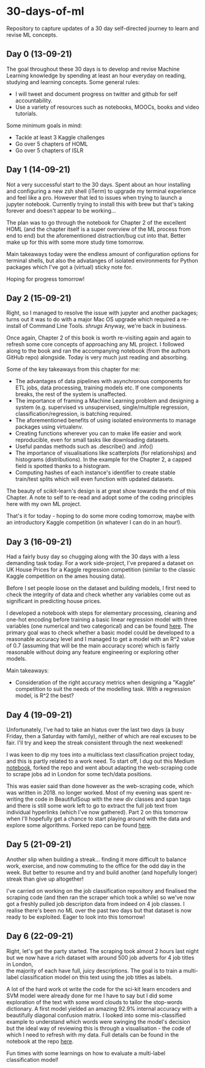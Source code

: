# 30-days-of-ml
Repository to capture updates of a 30 day self-directed journey to learn and revise ML concepts. 

## Day 0 (13-09-21)
The goal throughout these 30 days is to develop and revise Machine Learning knowledge by spending at least an hour everyday on reading, studying and learning concepts. Some general rules:

- I will tweet and document progress on twitter and github for self accountability.
- Use a variety of resources such as notebooks, MOOCs, books and video tutorials.

Some minimum goals in mind:

- Tackle at least 3 Kaggle challenges
- Go over 5 chapters of HOML
- Go over 5 chapters of ISLR

## Day 1 (14-09-21)

Not a very successful start to the 30 days. Spent about an hour installing and configuring a new zsh shell (iTerm) to upgrade my terminal experience and feel like a pro.
However that led to issues when trying to launch a jupyter notebook. Currently trying to install this with brew but that's taking forever and doesn't appear to be working...

The plan was to go through the notebook for Chapter 2 of the excellent HOML (and the chapter itself is a super overview of the ML process from end to end) but the aforementioned 
distraction/bug cut into that. Better make up for this with some more study time tomorrow. 

Main takeaways today were the endless amount of configuration options for terminal shells, but also the advatanges of isolated environments for Python packages which I've got a (virtual) 
sticky note for. 

Hoping for progress tomorrow!

## Day 2 (15-09-21)

Right, so I managed to resolve the issue with jupyter and another packages; turns out it was to do with a major Mac OS upgrade which required a re-install of Command Line Tools. *shrugs*
Anyway, we're back in business.

Once again, Chapter 2 of this book is worth re-visiting again and again to refresh some core concepts of approaching any ML project. I followed along to the book and ran the accompanying
notebook (from the authors GitHub repo) alongside. Today is very much just reading and absorbing.

Some of the key takeaways from this chapter for me:
* The advantages of data pipelines with asynchronous components for ETL jobs, data processing, training models etc. If one components breaks, the rest of the system is unaffected.
* The importance of framing a Machine Learning problem and designing a system (e.g. supervised vs unsupervised, single/multiple regression, classification/regression, is batching required.
* The aforementioned benefits of using isolated environments to manage packages using virtualenv.
* Creating functions wherever you can to make life easier and work reproducible, even for small tasks like downloading datasets.
* Useful pandas methods such as .describe() and .info()
* The importance of visualisations like scatterplots (for relationships) and histograms (distributions). In the example for the Chapter 2, a capped field is spotted thanks to a histogram.
* Computing hashes of each instance's identifier to create stable train/test splits which will even function with updated datasets.

The beauty of scikit-learn's design is at great show towards the end of this Chapter. A note to self to re-read and adopt some of the coding principles here with my own ML project.

That's it for today - hoping to do some more coding tomorrow, maybe with an introductory Kaggle competition (in whatever I can do in an hour!). 

## Day 3 (16-09-21)

Had a fairly busy day so chugging along with the 30 days with a less demanding task today. For a work side-project, I've prepared a dataset on UK House Prices
for a Kaggle regression competition (similar to the classic Kaggle competition on the ames housing data). 

Before I set people loose on the dataset and building models, I first need to check the integrity of data and check whether any variables come out as significant
in predicting house prices.

I developed a notebook with steps for  elementary processing, cleaning and one-hot encoding before training a basic linear regression model with three variables (one
numerical and two categorical) and can be found [here](https://github.com/faisal-samin/uk-house-prices/blob/main/notebook_linreg_model.ipynb). The primary
goal was to check whether a basic model could be developed to a reasonable accuracy level and I managed to get a model with an R^2 value of 0.7 (assuming
that will be the main accuracy score) which is fairly reasonable without doing any feature engineering or exploring other models. 

Main takeaways:
* Consideration of the right accuracy metrics when designing a "Kaggle" competition to suit the needs of the modelling task. With a regression model, is R^2 
the best? 

## Day 4 (19-09-21)

Unfortunately, I've had to take an hiatus over the last two days (a busy Friday, then a Saturday with family), neither of which are real excuses to be fair. 
I'll try and keep the streak consistent through the next weekened! 

I was keen to dip my toes into a multiclass text classification project today, and this is partly related to a work need. To start off, I dug out this 
Medium [notebook](https://medium.com/analytics-vidhya/classifying-tech-data-job-postings-on-indeed-com-1fd8ca6e7cdd), forked the repo and went about
adapting the web-scraping code to scrape jobs ad in London for some tech/data positions. 

This was easier said than done however as the web-scraping code, which was written in 2018. no longer worked. Most of my evening was spent
re-writing the code in BeautifulSoup with the new div classes and span tags and there is still some work left to go to extract the full job text from
individual hyperlinks (which I've now gathered). Part 2 on this tomorrow when I'll hopefully get a chance to start playing around with the data and 
explore some algorithms. Forked repo can be found [here](https://github.com/faisal-samin/Data_Job_Analysis).

## Day 5 (21-09-21)

Another slip when building a streak... finding it more difficult to balance work, exercise, and now commuting to the office for the odd day in the week. 
But better to resume and try and build another (and hopefully longer) streak than give up altogether!

I've carried on working on the job classification repository and finalised the scraping code (and then ran the scraper which took a while) so we've now
got a freshly pulled job descripton data from indeed on 4 job classes. I realise there's been no ML over the past two days but that dataset is now 
ready to be exploited. Eager to look into this tomorrow!

## Day 6 (22-09-21)

Right, let's get the party started. The scraping took almost 2 hours last night but we now have a rich dataset with around 500 job adverts for 4 job titles in London,  
the majority of each have full, juicy descriptions. The goal is to train a multi-label classification model on this text using the job titles as labels.

A lot of the hard work ot write the code for the sci-kit learn encoders and SVM model were already done for me I have to say but I did some exploration
of the text with some word clouds to tailor the stop-words dictionary. A first model yielded an amazing 92.9% internal accuracy with a beautifully diagonal
confusion matrix. I looked into some mis-classified example to understand which words were swinging the model's decision but the ideal way of reviewing this
is through a visualisation - the code of which I need to refresh with my data. Full details can be found in the notebook at the repo [here](https://github.com/faisal-samin/Data_Job_Analysis/blob/master/analysis.ipynb).

Fun times with some learnings on how to evaluate a multi-label classification model! 
